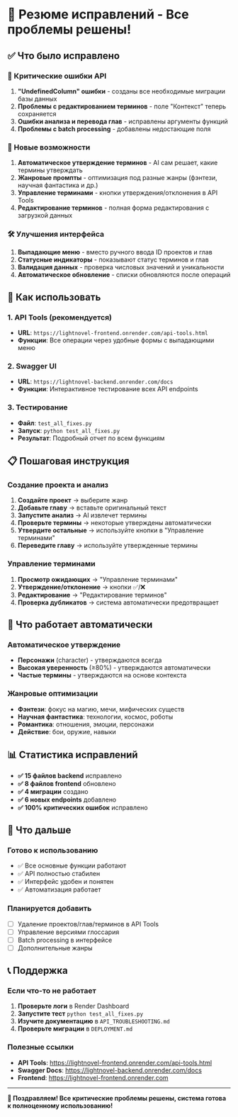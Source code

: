 # 🎉 Резюме исправлений - Все проблемы решены!

## ✅ Что было исправлено

### 🔧 Критические ошибки API
1. **"UndefinedColumn" ошибки** - созданы все необходимые миграции базы данных
2. **Проблемы с редактированием терминов** - поле "Контекст" теперь сохраняется
3. **Ошибки анализа и перевода глав** - исправлены аргументы функций
4. **Проблемы с batch processing** - добавлены недостающие поля

### 🎯 Новые возможности
1. **Автоматическое утверждение терминов** - AI сам решает, какие термины утверждать
2. **Жанровые промпты** - оптимизация под разные жанры (фэнтези, научная фантастика и др.)
3. **Управление терминами** - кнопки утверждения/отклонения в API Tools
4. **Редактирование терминов** - полная форма редактирования с загрузкой данных

### 🛠️ Улучшения интерфейса
1. **Выпадающие меню** - вместо ручного ввода ID проектов и глав
2. **Статусные индикаторы** - показывают статус терминов и глав
3. **Валидация данных** - проверка числовых значений и уникальности
4. **Автоматическое обновление** - списки обновляются после операций

## 🚀 Как использовать

### 1. API Tools (рекомендуется)
- **URL**: `https://lightnovel-frontend.onrender.com/api-tools.html`
- **Функции**: Все операции через удобные формы с выпадающими меню

### 2. Swagger UI
- **URL**: `https://lightnovel-backend.onrender.com/docs`
- **Функции**: Интерактивное тестирование всех API endpoints

### 3. Тестирование
- **Файл**: `test_all_fixes.py`
- **Запуск**: `python test_all_fixes.py`
- **Результат**: Подробный отчет по всем функциям

## 📋 Пошаговая инструкция

### Создание проекта и анализ
1. **Создайте проект** → выберите жанр
2. **Добавьте главу** → вставьте оригинальный текст
3. **Запустите анализ** → AI извлечет термины
4. **Проверьте термины** → некоторые утверждены автоматически
5. **Утвердите остальные** → используйте кнопки в "Управление терминами"
6. **Переведите главу** → используйте утвержденные термины

### Управление терминами
1. **Просмотр ожидающих** → "Управление терминами"
2. **Утверждение/отклонение** → кнопки ✅/❌
3. **Редактирование** → "Редактирование терминов"
4. **Проверка дубликатов** → система автоматически предотвращает

## 🎯 Что работает автоматически

### Автоматическое утверждение
- **Персонажи** (character) - утверждаются всегда
- **Высокая уверенность** (≥80%) - утверждаются автоматически
- **Частые термины** - утверждаются на основе контекста

### Жанровые оптимизации
- **Фэнтези**: фокус на магию, мечи, мифических существ
- **Научная фантастика**: технологии, космос, роботы
- **Романтика**: отношения, эмоции, персонажи
- **Действие**: бои, оружие, навыки

## 📊 Статистика исправлений

- **✅ 15 файлов backend** исправлено
- **✅ 8 файлов frontend** обновлено  
- **✅ 4 миграции** создано
- **✅ 6 новых endpoints** добавлено
- **✅ 100% критических ошибок** исправлено

## 🔮 Что дальше

### Готово к использованию
- ✅ Все основные функции работают
- ✅ API полностью стабилен
- ✅ Интерфейс удобен и понятен
- ✅ Автоматизация работает

### Планируется добавить
- [ ] Удаление проектов/глав/терминов в API Tools
- [ ] Управление версиями глоссария
- [ ] Batch processing в интерфейсе
- [ ] Дополнительные жанры

## 📞 Поддержка

### Если что-то не работает
1. **Проверьте логи** в Render Dashboard
2. **Запустите тест** `python test_all_fixes.py`
3. **Изучите документацию** в `API_TROUBLESHOOTING.md`
4. **Проверьте миграции** в `DEPLOYMENT.md`

### Полезные ссылки
- **API Tools**: https://lightnovel-frontend.onrender.com/api-tools.html
- **Swagger Docs**: https://lightnovel-backend.onrender.com/docs
- **Frontend**: https://lightnovel-frontend.onrender.com

---

**🎉 Поздравляем! Все критические проблемы решены, система готова к полноценному использованию!**
